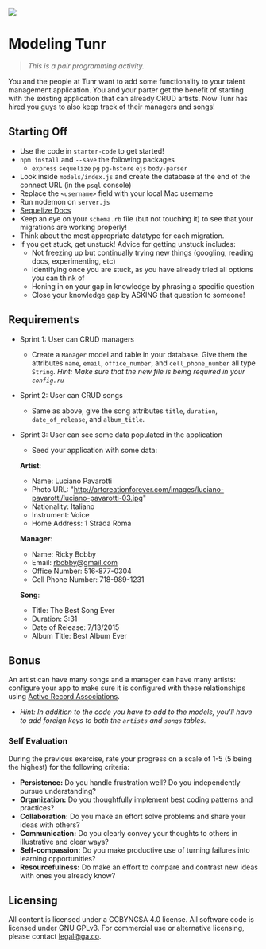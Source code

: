 <!--10:50 10 minutes for setup -->

![](https://ga-dash.s3.amazonaws.com/production/assets/logo-9f88ae6c9c3871690e33280fcf557f33.png)

# Modeling Tunr

> _This is a pair programming activity._

You and the people at Tunr want to add some functionality to your talent management application. You and your parter get the benefit of starting with the existing application that can already CRUD artists. Now Tunr has hired you guys to also keep track of their managers and songs!

## Starting Off

* Use the code in `starter-code` to get started!
* `npm install` and `--save` the following packages
	* `express` `sequelize` `pg` `pg-hstore` `ejs` `body-parser`
* Look inside `models/index.js` and create the database at the end of the connect URL (in the `psql` console)
* Replace the `<username>` field with your local Mac username
* Run nodemon on `server.js`
* [Sequelize Docs](http://docs.sequelizejs.com/en/latest/)
* Keep an eye on your `schema.rb` file (but not touching it) to see that your migrations are working properly!
* Think about the most appropriate datatype for each migration.
* If you get stuck, get unstuck! Advice for getting unstuck includes:
	* Not freezing up but continually trying new things (googling, reading docs, experimenting, etc)
	* Identifying once you are stuck, as you have already tried all options you can think of
	* Honing in on your gap in knowledge by phrasing a specific question
	* Close your knowledge gap by ASKING that question to someone!

## Requirements

- Sprint 1: User can CRUD managers

  - Create a `Manager` model and table in your database. Give them the attributes `name`, `email`, `office_number`, and `cell_phone_number` all type `String`. *Hint: Make sure that the new file is being required in your `config.ru`*

- Sprint 2: User can CRUD songs

  - Same as above, give the song attributes `title`, `duration`, `date_of_release`, and `album_title`.

- Sprint 3: User can see some data populated in the application

  - Seed your application with some data:

  **Artist**:  

    - Name: Luciano Pavarotti
    - Photo URL: "http://artcreationforever.com/images/luciano-pavarotti/luciano-pavarotti-03.jpg"
    - Nationality: Italiano
    - Instrument: Voice
    - Home Address: 1 Strada Roma

  **Manager**:  

    - Name: Ricky Bobby
    - Email: rbobby@gmail.com
    - Office Number: 516-877-0304  
    - Cell Phone Number: 718-989-1231

  **Song**:  
  
    - Title: The Best Song Ever
    - Duration: 3:31
    - Date of Release: 7/13/2015
    - Album Title: Best Album Ever

## Bonus

An artist can have many songs and a manager can have many artists: configure your app to make sure it is configured with these relationships using [Active Record Associations](http://guides.rubyonrails.org/association_basics.html).

* _Hint: In addition to the code you have to add to the models, you'll have to add foreign keys to both the `artists` and `songs` tables._

### Self Evaluation

During the previous exercise, rate your progress on a scale of 1-5 (5 being the highest) for the following criteria:

- **Persistence:** Do you handle frustration well? Do you independently pursue understanding?
- **Organization:** Do you thoughtfully implement best coding patterns and practices?
- **Collaboration:** Do you make an effort solve problems and share your ideas with others?
- **Communication:** Do you clearly convey your thoughts to others in illustrative and clear ways?
- **Self-compassion:** Do you make productive use of turning failures into learning opportunities?
- **Resourcefulness:** Do make an effort to compare and contrast new ideas with ones you already know?

## Licensing
All content is licensed under a CC­BY­NC­SA 4.0 license.
All software code is licensed under GNU GPLv3. For commercial use or alternative licensing, please contact legal@ga.co.
